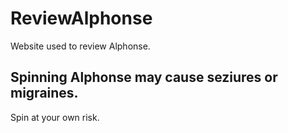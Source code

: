 # ReviewAlphonse
Website used to review Alphonse.

## Spinning Alphonse may cause seziures or migraines.
Spin at your own risk.
